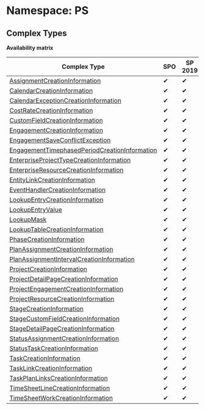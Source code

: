 # Namespace: PS

## Complex Types

**Availability matrix**

Complex Type | SPO | SP 2019 | SP 2016 | SP 2013
----------|-----|---------|---------|--------
[AssignmentCreationInformation](./ComplexTypes/AssignmentCreationInformation.md) | ✔ | ✔ | ✔ | ✖
[CalendarCreationInformation](./ComplexTypes/CalendarCreationInformation.md) | ✔ | ✔ | ✔ | ✖
[CalendarExceptionCreationInformation](./ComplexTypes/CalendarExceptionCreationInformation.md) | ✔ | ✔ | ✔ | ✖
[CostRateCreationInformation](./ComplexTypes/CostRateCreationInformation.md) | ✔ | ✔ | ✔ | ✖
[CustomFieldCreationInformation](./ComplexTypes/CustomFieldCreationInformation.md) | ✔ | ✔ | ✔ | ✖
[EngagementCreationInformation](./ComplexTypes/EngagementCreationInformation.md) | ✔ | ✔ | ✖ | ✖
[EngagementSaveConflictException](./ComplexTypes/EngagementSaveConflictException.md) | ✔ | ✔ | ✖ | ✖
[EngagementTimephasedPeriodCreationInformation](./ComplexTypes/EngagementTimephasedPeriodCreationInformation.md) | ✔ | ✔ | ✖ | ✖
[EnterpriseProjectTypeCreationInformation](./ComplexTypes/EnterpriseProjectTypeCreationInformation.md) | ✔ | ✔ | ✔ | ✖
[EnterpriseResourceCreationInformation](./ComplexTypes/EnterpriseResourceCreationInformation.md) | ✔ | ✔ | ✔ | ✖
[EntityLinkCreationInformation](./ComplexTypes/EntityLinkCreationInformation.md) | ✔ | ✔ | ✖ | ✖
[EventHandlerCreationInformation](./ComplexTypes/EventHandlerCreationInformation.md) | ✔ | ✔ | ✔ | ✖
[LookupEntryCreationInformation](./ComplexTypes/LookupEntryCreationInformation.md) | ✔ | ✔ | ✔ | ✖
[LookupEntryValue](./ComplexTypes/LookupEntryValue.md) | ✔ | ✔ | ✔ | ✖
[LookupMask](./ComplexTypes/LookupMask.md) | ✔ | ✔ | ✔ | ✖
[LookupTableCreationInformation](./ComplexTypes/LookupTableCreationInformation.md) | ✔ | ✔ | ✔ | ✖
[PhaseCreationInformation](./ComplexTypes/PhaseCreationInformation.md) | ✔ | ✔ | ✔ | ✖
[PlanAssignmentCreationInformation](./ComplexTypes/PlanAssignmentCreationInformation.md) | ✔ | ✔ | ✔ | ✖
[PlanAssignmentIntervalCreationInformation](./ComplexTypes/PlanAssignmentIntervalCreationInformation.md) | ✔ | ✔ | ✔ | ✖
[ProjectCreationInformation](./ComplexTypes/ProjectCreationInformation.md) | ✔ | ✔ | ✔ | ✖
[ProjectDetailPageCreationInformation](./ComplexTypes/ProjectDetailPageCreationInformation.md) | ✔ | ✔ | ✔ | ✖
[ProjectEngagementCreationInformation](./ComplexTypes/ProjectEngagementCreationInformation.md) | ✔ | ✔ | ✖ | ✖
[ProjectResourceCreationInformation](./ComplexTypes/ProjectResourceCreationInformation.md) | ✔ | ✔ | ✔ | ✖
[StageCreationInformation](./ComplexTypes/StageCreationInformation.md) | ✔ | ✔ | ✔ | ✖
[StageCustomFieldCreationInformation](./ComplexTypes/StageCustomFieldCreationInformation.md) | ✔ | ✔ | ✔ | ✖
[StageDetailPageCreationInformation](./ComplexTypes/StageDetailPageCreationInformation.md) | ✔ | ✔ | ✔ | ✖
[StatusAssignmentCreationInformation](./ComplexTypes/StatusAssignmentCreationInformation.md) | ✔ | ✔ | ✔ | ✖
[StatusTaskCreationInformation](./ComplexTypes/StatusTaskCreationInformation.md) | ✔ | ✔ | ✔ | ✖
[TaskCreationInformation](./ComplexTypes/TaskCreationInformation.md) | ✔ | ✔ | ✔ | ✖
[TaskLinkCreationInformation](./ComplexTypes/TaskLinkCreationInformation.md) | ✔ | ✔ | ✔ | ✖
[TaskPlanLinksCreationInformation](./ComplexTypes/TaskPlanLinksCreationInformation.md) | ✔ | ✔ | ✖ | ✖
[TimeSheetLineCreationInformation](./ComplexTypes/TimeSheetLineCreationInformation.md) | ✔ | ✔ | ✔ | ✖
[TimeSheetWorkCreationInformation](./ComplexTypes/TimeSheetWorkCreationInformation.md) | ✔ | ✔ | ✔ | ✖
